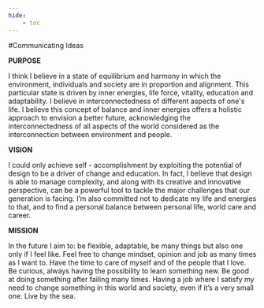 ```yaml
---
hide:
    - toc
---
```




#Communicating Ideas

**PURPOSE**

I think I believe in a state of equilibrium and harmony in which the environment, individuals and society are in proportion and alignment. This particular state is driven by inner energies, life force, vitality, education and adaptability. I believe in interconnectedness of different aspects of one's life. I believe this concept of balance and inner energies offers a holistic approach to envision a better future, acknowledging the interconnectedness of all aspects of the world considered as the interconnection between environment and people.


**VISION**

I could only achieve self - accomplishment by exploiting the potential of design to be a driver of change and education. In fact, I believe that design is able to manage complexity, and along with its creative and innovative perspective, can be a powerful tool to tackle the major challenges that our generation is facing. I’m also committed not to dedicate my life and energies to that, and to find a personal balance between personal life, world care and career.


**MISSION**

In the future I aim to:
be flexible, adaptable, be many things but also one only if I feel like. Feel free to change mindset, opinion and job as many times as I want to. Have the time to care of myself and of the people that I love. Be curious, always having the possibility to learn something new. Be good at doing something after failing many times. Having a job where I satisfy my need to change something in this world and society, even if it’s a very small one. Live by the sea.
